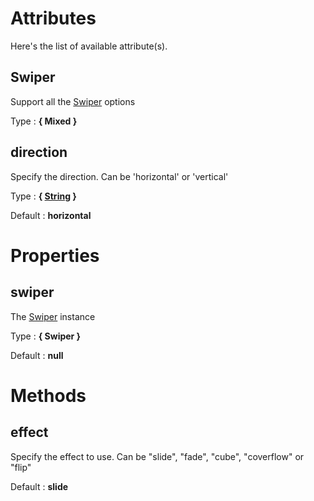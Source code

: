 # Attributes

Here's the list of available attribute(s).

## Swiper

Support all the [Swiper](http://idangero.us/swiper/api/) options

Type : **{ Mixed }**


## direction

Specify the direction. Can be 'horizontal' or 'vertical'

Type : **{ [String](https://developer.mozilla.org/fr/docs/Web/JavaScript/Reference/Objets_globaux/String) }**

Default : **horizontal**



# Properties


## swiper

The [Swiper]() instance

Type : **{ Swiper }**

Default : **null**


# Methods


## effect

Specify the effect to use. Can be "slide", "fade", "cube", "coverflow" or "flip"

Default : **slide**